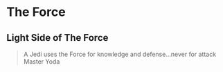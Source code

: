  # The Force

## Light Side of The Force

>A Jedi uses the Force for knowledge and defense...never for attack
>Master Yoda